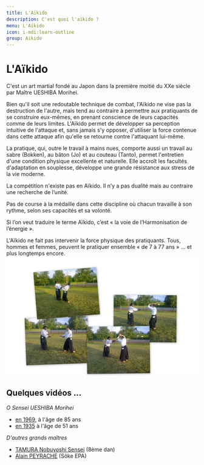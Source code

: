 ```yaml
---
title: L'Aïkido
description: C'est quoi l'aïkido ?
menu: L'Aïkido
icon: i-mdi:learn-outline
group: Aikido
---
```


# L'Aïkido

C'est un art martial fondé au Japon dans la première moitié du XXe siècle par Maître UESHIBA Morihei.

Bien qu'il soit une redoutable technique de combat, l'Aïkido ne vise pas la destruction de l'autre, mais tend au contraire à permettre aux pratiquants de se construire eux-mêmes, en prenant conscience de leurs capacités comme de leurs limites. L'Aïkido permet de développer sa perception intuitive de l'attaque et, sans jamais s'y opposer, d'utiliser la force contenue dans cette attaque afin qu'elle se retourne contre l'attaquant lui-même.

La pratique, qui, outre le travail à mains nues, comporte aussi un travail au sabre (Bokken), au bâton (Jo) et au couteau (Tanto), permet l'entretien d'une condition physique excellente et naturelle. Elle accroît les facultés d'adaptation en souplesse, développe une grande résistance aux stress de la vie moderne.

La compétition n'existe pas en Aïkido. Il n’y a pas dualité mais au contraire une recherche de l’unité.

Pas de course à la médaille dans cette discipline où chacun travaille à son rythme, selon ses capacités et sa volonté.

Si l’on veut traduire le terme Aïkido, c’est « la voie de l’Harmonisation de l’énergie ».

L'Aïkido ne fait pas intervenir la force physique des pratiquants. Tous, hommes et femmes, peuvent le pratiquer ensemble « de 7 à 77 ans » ... et plus longtemps encore.
![Aïkido](/bokkenr.jpg)

## Quelques vidéos ...

_O Sensei UESHIBA Morihei_

- [en 1969](http://www.youtube.com/watch?v=XoDK3XuvZWw), à l'âge de 85 ans
- [en 1935](http://www.youtube.com/watch?v=98yRuBkUBGQ&feature=related) à l'âge de 51 ans

_D'autres grands maîtres_

- [TAMURA Nobuyoshi Sensei](http://www.youtube.com/watch?v=Bpz4Zrjt7Bk) (8ème dan)
- [Alain PEYRACHE](http://www.dojoista.com/Videos.aspx) (Sôke EPA)
